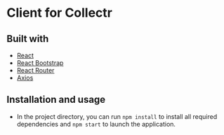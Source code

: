 # Client for Collectr

## Built with

- [React](https://reactjs.org/)
- [React Bootstrap](https://react-bootstrap.github.io/)
- [React Router](https://reactrouter.com/)  
- [Axios](https://axios-http.com/)

## Installation and usage

- In the project directory, you can run `npm install` to install all required dependencies and `npm start` to launch the application. 

